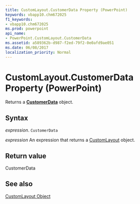 ```yaml
---
title: CustomLayout.CustomerData Property (PowerPoint)
keywords: vbapp10.chm672025
f1_keywords:
- vbapp10.chm672025
ms.prod: powerpoint
api_name:
- PowerPoint.CustomLayout.CustomerData
ms.assetid: a589362b-d987-f2ed-79f2-0e0afd9ae051
ms.date: 06/08/2017
localization_priority: Normal
---
```



# CustomLayout.CustomerData Property (PowerPoint)

Returns a  **[CustomerData](PowerPoint.CustomerData.md)** object.


## Syntax

 _expression_. `CustomerData`

 _expression_ An expression that returns a [CustomLayout](./PowerPoint.CustomLayout.md) object.


## Return value

CustomerData


## See also


[CustomLayout Object](PowerPoint.CustomLayout.md)

